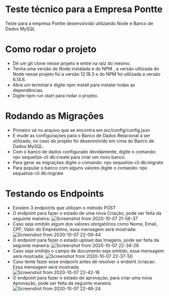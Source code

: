 # Teste técnico para a Empresa Pontte

Teste para a empresa Pontte desenvolvido utilizando Node e Banco de Dados MySQL 

# Como rodar o projeto

- Dê um git clone nesse projeto e entre na raíz do mesmo.
- Tenha uma versão do Node instalada e do NPM , a versão utilizada do Node nesse projeto foi a versão 12.18.3 e do NPM foi utilizada a versão 6.14.6.
- Abra um terminal e digite npm install para instalar todas as dependências. 
- Digite npm run start para rodar o projeto. 

# Rodando as Migrações

- Primeiro vá no arquivo que se encontra em src/config/config.json
- E mude as configurações para o Banco de Dados Relacional a ser utilizado, no caso do projeto foi desenvolvido em cima do Banco de Dados MySQL.
- Com o banco de dados configurado devidamente, digite o comando: npx sequelize-cli db:create para criar um novo banco. 
- Para gerar as migrações digite o comando: npx sequelize-cli db:migrate
- Para popular o banco com alguns valores digite o comando: npx sequelize-cli db:migrate

# Testando os Endpoints 
- Existem 3 endpoints que utilizam o método POST 
- O endpoint para fazer o estado de uma nova Criação, pode ser feita da seguinte maneira: 
![Screenshot from 2020-10-07 21-56-37](https://user-images.githubusercontent.com/18682770/95403452-a5153f00-08e8-11eb-96c3-4d2bf4576fef.png)
- Caso seja omitido algum dos valores obrigatórios como Nome, Email, CPF, Valor do Empréstimo, essa mensagem será mostrada: 
![Screenshot from 2020-10-07 22-09-44](https://user-images.githubusercontent.com/18682770/95403952-17d2ea00-08ea-11eb-935f-4135a61f172a.png)
- O endpoint para fazer o estado upload das Imagens, pode ser feita da seguinte maneira:
![Screenshot from 2020-10-07 22-34-26](https://user-images.githubusercontent.com/18682770/95405128-50c08e00-08ed-11eb-9361-7fc3b0fa048d.png)
- Caso seja omitido o campo de documento seja omitido, essa mensagem será mostrada:
![Screenshot from 2020-10-07 22-37-50](https://user-images.githubusercontent.com/18682770/95405285-c7f62200-08ed-11eb-9af2-2808492d5763.png)
- Caso tente fazer esse endpoint antes de resolver o endoint /criacao . Essa mensagem será mostrada:
![Screenshot from 2020-10-07 22-42-16](https://user-images.githubusercontent.com/18682770/95405510-62566580-08ee-11eb-8ecd-165234760853.png)
- O endpoint para fazer o estado de aprovação, para criar uma nova Aprovação, pode ser feita da seguinte maneira:
![Screenshot from 2020-10-07 22-46-24](https://user-images.githubusercontent.com/18682770/95405872-55864180-08ef-11eb-9da8-a67a7192dfc6.png)






